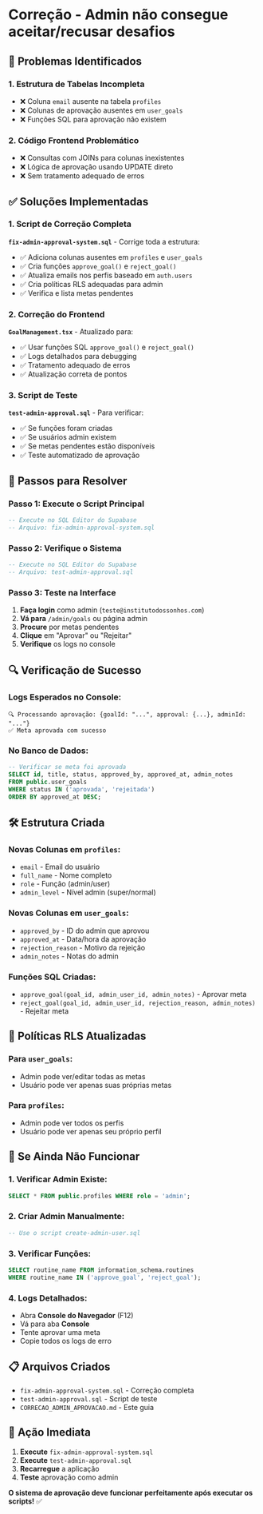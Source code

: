 # Correção - Admin não consegue aceitar/recusar desafios

## 🚨 **Problemas Identificados**

### **1. Estrutura de Tabelas Incompleta**
- ❌ Coluna `email` ausente na tabela `profiles`
- ❌ Colunas de aprovação ausentes em `user_goals`
- ❌ Funções SQL para aprovação não existem

### **2. Código Frontend Problemático**
- ❌ Consultas com JOINs para colunas inexistentes
- ❌ Lógica de aprovação usando UPDATE direto
- ❌ Sem tratamento adequado de erros

## ✅ **Soluções Implementadas**

### **1. Script de Correção Completa**
**`fix-admin-approval-system.sql`** - Corrige toda a estrutura:
- ✅ Adiciona colunas ausentes em `profiles` e `user_goals`
- ✅ Cria funções `approve_goal()` e `reject_goal()`
- ✅ Atualiza emails nos perfis baseado em `auth.users`
- ✅ Cria políticas RLS adequadas para admin
- ✅ Verifica e lista metas pendentes

### **2. Correção do Frontend**
**`GoalManagement.tsx`** - Atualizado para:
- ✅ Usar funções SQL `approve_goal()` e `reject_goal()`
- ✅ Logs detalhados para debugging
- ✅ Tratamento adequado de erros
- ✅ Atualização correta de pontos

### **3. Script de Teste**
**`test-admin-approval.sql`** - Para verificar:
- ✅ Se funções foram criadas
- ✅ Se usuários admin existem
- ✅ Se metas pendentes estão disponíveis
- ✅ Teste automatizado de aprovação

## 🚀 **Passos para Resolver**

### **Passo 1: Execute o Script Principal**
```sql
-- Execute no SQL Editor do Supabase
-- Arquivo: fix-admin-approval-system.sql
```

### **Passo 2: Verifique o Sistema**
```sql
-- Execute no SQL Editor do Supabase
-- Arquivo: test-admin-approval.sql
```

### **Passo 3: Teste na Interface**
1. **Faça login** como admin (`teste@institutodossonhos.com`)
2. **Vá para** `/admin/goals` ou página admin
3. **Procure** por metas pendentes
4. **Clique** em "Aprovar" ou "Rejeitar"
5. **Verifique** os logs no console

## 🔍 **Verificação de Sucesso**

### **Logs Esperados no Console:**
```
🔍 Processando aprovação: {goalId: "...", approval: {...}, adminId: "..."}
✅ Meta aprovada com sucesso
```

### **No Banco de Dados:**
```sql
-- Verificar se meta foi aprovada
SELECT id, title, status, approved_by, approved_at, admin_notes
FROM public.user_goals 
WHERE status IN ('aprovada', 'rejeitada')
ORDER BY approved_at DESC;
```

## 🛠️ **Estrutura Criada**

### **Novas Colunas em `profiles`:**
- `email` - Email do usuário
- `full_name` - Nome completo
- `role` - Função (admin/user)
- `admin_level` - Nível admin (super/normal)

### **Novas Colunas em `user_goals`:**
- `approved_by` - ID do admin que aprovou
- `approved_at` - Data/hora da aprovação
- `rejection_reason` - Motivo da rejeição
- `admin_notes` - Notas do admin

### **Funções SQL Criadas:**
- `approve_goal(goal_id, admin_user_id, admin_notes)` - Aprovar meta
- `reject_goal(goal_id, admin_user_id, rejection_reason, admin_notes)` - Rejeitar meta

## 🔐 **Políticas RLS Atualizadas**

### **Para `user_goals`:**
- Admin pode ver/editar todas as metas
- Usuário pode ver apenas suas próprias metas

### **Para `profiles`:**
- Admin pode ver todos os perfis
- Usuário pode ver apenas seu próprio perfil

## 🚨 **Se Ainda Não Funcionar**

### **1. Verificar Admin Existe:**
```sql
SELECT * FROM public.profiles WHERE role = 'admin';
```

### **2. Criar Admin Manualmente:**
```sql
-- Use o script create-admin-user.sql
```

### **3. Verificar Funções:**
```sql
SELECT routine_name FROM information_schema.routines 
WHERE routine_name IN ('approve_goal', 'reject_goal');
```

### **4. Logs Detalhados:**
- Abra **Console do Navegador** (F12)
- Vá para aba **Console**
- Tente aprovar uma meta
- Copie todos os logs de erro

## 📋 **Arquivos Criados**
- `fix-admin-approval-system.sql` - Correção completa
- `test-admin-approval.sql` - Script de teste
- `CORRECAO_ADMIN_APROVACAO.md` - Este guia

## 🎯 **Ação Imediata**
1. **Execute** `fix-admin-approval-system.sql`
2. **Execute** `test-admin-approval.sql`
3. **Recarregue** a aplicação
4. **Teste** aprovação como admin

**O sistema de aprovação deve funcionar perfeitamente após executar os scripts!** ✅